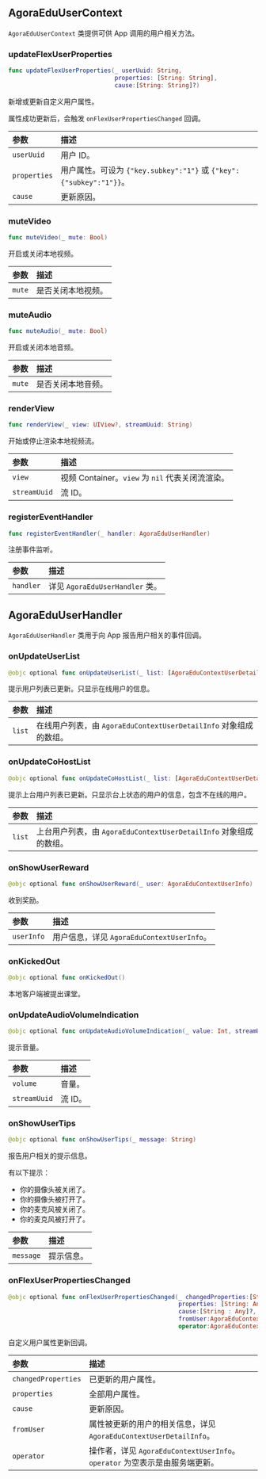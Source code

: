 ## AgoraEduUserContext

`AgoraEduUserContext` 类提供可供 App 调用的用户相关方法。

### updateFlexUserProperties

```swift
func updateFlexUserProperties(_ userUuid: String,
                              properties: [String: String],
                              cause:[String: String]?)
```

新增或更新自定义用户属性。

属性成功更新后，会触发 `onFlexUserPropertiesChanged` 回调。

| 参数         | 描述                                                         |
| :----------- | :----------------------------------------------------------- |
| `userUuid`   | 用户 ID。                                                    |
| `properties` | 用户属性。可设为 `{"key.subkey":"1"}`  或 `{"key":{"subkey":"1"}}`。 |
| `cause`      | 更新原因。                                                   |

### muteVideo

```swift
func muteVideo(_ mute: Bool)
```

开启或关闭本地视频。

| 参数   | 描述               |
| :----- | :----------------- |
| `mute` | 是否关闭本地视频。 |

### muteAudio

```swift
func muteAudio(_ mute: Bool)
```

开启或关闭本地音频。

| 参数   | 描述               |
| :----- | :----------------- |
| `mute` | 是否关闭本地音频。 |

### renderView

```swift
func renderView(_ view: UIView?, streamUuid: String)
```

开始或停止渲染本地视频流。

| 参数         | 描述                                             |
| :----------- | :----------------------------------------------- |
| `view`       | 视频 Container。`view` 为 `nil` 代表关闭流渲染。 |
| `streamUuid` | 流 ID。                                          |

### registerEventHandler

```swift
func registerEventHandler(_ handler: AgoraEduUserHandler)
```

注册事件监听。

| 参数      | 描述                            |
| :-------- | :------------------------------ |
| `handler` | 详见 `AgoraEduUserHandler` 类。 |

## AgoraEduUserHandler

`AgoraEduUserHandler` 类用于向 App 报告用户相关的事件回调。

### onUpdateUserList

```swift
@objc optional func onUpdateUserList(_ list: [AgoraEduContextUserDetailInfo])
```

提示用户列表已更新。只显示在线用户的信息。

| 参数   | 描述                                                         |
| :----- | :----------------------------------------------------------- |
| `list` | 在线用户列表，由 `AgoraEduContextUserDetailInfo` 对象组成的数组。 |

### onUpdateCoHostList

```swift
@objc optional func onUpdateCoHostList(_ list: [AgoraEduContextUserDetailInfo])
```

提示上台用户列表已更新。只显示台上状态的用户的信息，包含不在线的用户。

| 参数   | 描述                                                         |
| :----- | :----------------------------------------------------------- |
| `list` | 上台用户列表，由 `AgoraEduContextUserDetailInfo` 对象组成的数组。 |

### onShowUserReward

```swift
@objc optional func onShowUserReward(_ user: AgoraEduContextUserInfo)
```

收到奖励。

| 参数       | 描述                                       |
| :--------- | :----------------------------------------- |
| `userInfo` | 用户信息，详见 `AgoraEduContextUserInfo`。 |

### onKickedOut

```swift
@objc optional func onKickedOut()
```

本地客户端被提出课堂。

### onUpdateAudioVolumeIndication

```swift
@objc optional func onUpdateAudioVolumeIndication(_ value: Int, streamUuid: String)
```

提示音量。

| 参数         | 描述    |
| :----------- | :------ |
| `volume`     | 音量。  |
| `streamUuid` | 流 ID。 |

### onShowUserTips

```swift
@objc optional func onShowUserTips(_ message: String)
```

报告用户相关的提示信息。

有以下提示：

- 你的摄像头被关闭了。
- 你的摄像头被打开了。
- 你的麦克风被关闭了。
- 你的麦克风被打开了。

| 参数      | 描述       |
| :-------- | :--------- |
| `message` | 提示信息。 |

### onFlexUserPropertiesChanged

```swift
@objc optional func onFlexUserPropertiesChanged(_ changedProperties:[String : Any],
                                                properties: [String: Any],
                                                cause:[String : Any]?,
                                                fromUser:AgoraEduContextUserDetailInfo,
                                                operator:AgoraEduContextUserInfo?)
```

自定义用户属性更新回调。

| 参数                | 描述                                                         |
| :------------------ | :----------------------------------------------------------- |
| `changedProperties` | 已更新的用户属性。                                           |
| `properties`        | 全部用户属性。                                               |
| `cause`             | 更新原因。                                                   |
| `fromUser`          | 属性被更新的用户的相关信息，详见 `AgoraEduContextUserDetailInfo`。 |
| `operator`          | 操作者，详见 `AgoraEduContextUserInfo`。`operator` 为空表示是由服务端更新。 |
